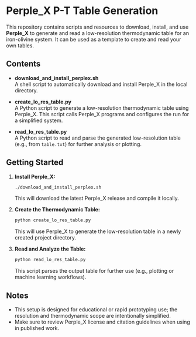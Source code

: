 # Perple_X P-T Table Generation

This repository contains scripts and resources to download, install, and use **Perple_X** to generate and read a low-resolution thermodynamic table for an iron-olivine system. It can be used as a template to
create and read your own tables.

## Contents

- **download_and_install_perplex.sh**  
  A shell script to automatically download and install Perple_X in the local directory.

- **create_lo_res_table.py**  
  A Python script to generate a low-resolution thermodynamic table using Perple_X. This script calls Perple_X programs and configures the run for a simplified system.

- **read_lo_res_table.py**  
  A Python script to read and parse the generated low-resolution table (e.g., from `table.txt`) for further analysis or plotting.


## Getting Started

1. **Install Perple_X:**

   ```bash
   ./download_and_install_perplex.sh
   ```

   This will download the latest Perple_X release and compile it locally.

2. **Create the Thermodynamic Table:**

   ```bash
   python create_lo_res_table.py
   ```

   This will use Perple_X to generate the low-resolution table in a newly created project directory.

3. **Read and Analyze the Table:**

   ```bash
   python read_lo_res_table.py
   ```

   This script parses the output table for further use (e.g., plotting or machine learning workflows).

## Notes

- This setup is designed for educational or rapid prototyping use; the resolution and thermodynamic scope are intentionally simplified.
- Make sure to review Perple_X license and citation guidelines when using in published work.
